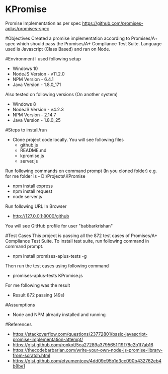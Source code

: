 # KPromise
Promise Implementation as per spec https://github.com/promises-aplus/promises-spec

#Objectives
Created a promise implementation according to Promises/A+ spec which should pass the Promises/A+ Compliance Test Suite. Language used is Javascript (Class Based) and ran on Node.

#Environment 
I used following setup
- Windows 10
- NodeJS Version - v11.2.0
- NPM Version - 6.4.1
- Java Version - 1.8.0_171

Also tested on following versions (On another system)
- Windows 8
- NodeJS Version - v4.2.3
- NPM Version - 2.14.7
- Java Version - 1.8.0_25

#Steps to install/run
- Clone project code locally. You will see following files
  - github.js
  - README.md
  - kpromise.js
  - server.js
  
Run following commands on command prompt (In you cloned folder) e.g. for me folder is - D:\Projects\KPromise
- npm install express
- npm install request
- node server.js

Run following URL In Browser
- http://127.0.0.1:8000/github

You will see GitHub profile for user "babbarkrishan"


#Test Cases
This project is passing all the 872 test cases of Promises/A+ Compliance Test Suite. 
To install test suite, run following command in command prompt.
- npm install promises-aplus-tests -g

Then run the test cases using following command
- promises-aplus-tests KPromise.js

For me following was the result
- Result 872 passing (49s)

#Assumptions
- Node and NPM already installed and running

#References
- https://stackoverflow.com/questions/23772801/basic-javascript-promise-implementation-attempt/
- https://gist.github.com/ronkot/5ca27289a3795651f19f78c2b1f7ab16
- https://thecodebarbarian.com/write-your-own-node-js-promise-library-from-scratch.html
- https://gist.github.com/etyumentcev/4dd09c95b1d3cc090b432762eb4b8be1